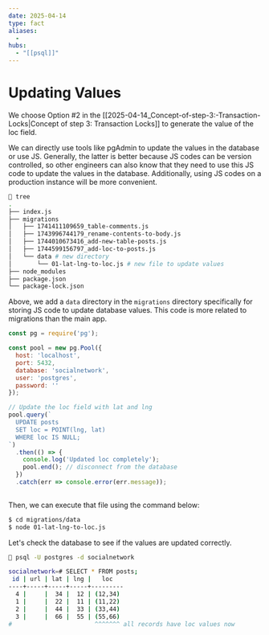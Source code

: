 ```yaml
---
date: 2025-04-14
type: fact
aliases:
  -
hubs:
  - "[[psql]]"
---
```


# Updating Values

We choose Option #2 in the [[2025-04-14_Concept-of-step-3:-Transaction-Locks|Concept of step 3: Transaction Locks]] to generate the value of the loc field.

We can directly use tools like pgAdmin to update the values in the database or use JS. Generally, the latter is better because JS codes can be version controlled, so other engineers can also know that they need to use this JS code to update the values in the database. Additionally, using JS codes on a production instance will be more convenient.

```sh
 tree
.
├── index.js
├── migrations
│   ├── 1741411109659_table-comments.js
│   ├── 1743996744179_rename-contents-to-body.js
│   ├── 1744010673416_add-new-table-posts.js
│   ├── 1744599156797_add-loc-to-posts.js
│   └── data # new directory
│       └── 01-lat-lng-to-loc.js # new file to update values
├── node_modules
├── package.json
└── package-lock.json
```

Above, we add a `data` directory in the `migrations` directory specifically for storing JS code to update database values. This code is more related to migrations than the main app.

```js
const pg = require('pg');

const pool = new pg.Pool({
  host: 'localhost',
  port: 5432,
  database: 'socialnetwork',
  user: 'postgres',
  password: ''
});

// Update the loc field with lat and lng
pool.query(`
  UPDATE posts
  SET loc = POINT(lng, lat)
  WHERE loc IS NULL;
`)
  .then(() => {
    console.log('Updated loc completely');
    pool.end(); // disconnect from the database
  })
  .catch(err => console.error(err.message));
  
```

Then, we can execute that file using the command below:

```sh
$ cd migrations/data
$ node 01-lat-lng-to-loc.js
```

Let's check the database to see if the values are updated correctly.
```sh
 psql -U postgres -d socialnetwork

socialnetwork=# SELECT * FROM posts;
 id | url | lat | lng |   loc   
----+-----+-----+-----+---------
  4 |     |  34 |  12 | (12,34)
  1 |     |  22 |  11 | (11,22)
  2 |     |  44 |  33 | (33,44)
  3 |     |  66 |  55 | (55,66)
#                       ^^^^^^^ all records have loc values now


